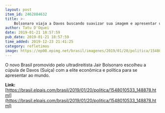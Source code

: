 ```yaml
---
layout: post
item_id: 2462884632
title: >-
    Bolsonaro viaja a Davos buscando suavizar sua imagem e apresentar um Brasil preparado para fazer negócios
author: Tatu D'Oquei
date: 2019-01-21 18:57:59
pub_date: 2019-01-21 18:57:59
time_added: 2019-12-23 21:41:25
category: refletimos
image: https://ep00.epimg.net/brasil/imagenes/2019/01/20/politica/1548010533_148878_1548010832_rrss_normal.jpg
---
```


O novo Brasil promovido pelo ultradireitista Jair Bolsonaro escolheu a cúpula de Davos (Suíça) com a elite econômica e política para se apresentar ao mundo.

**Link:** [https://brasil.elpais.com/brasil/2019/01/20/politica/1548010533_148878.html](https://brasil.elpais.com/brasil/2019/01/20/politica/1548010533_148878.html)

